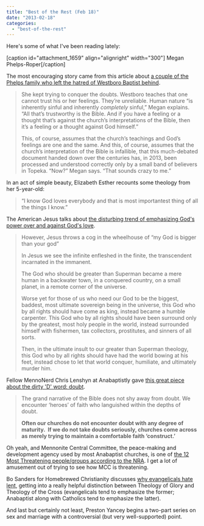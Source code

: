 ```yaml
---
title: "Best of the Rest (Feb 18)"
date: "2013-02-18"
categories: 
  - "best-of-the-rest"
---
```


Here's some of what I've been reading lately:

\[caption id="attachment\_1659" align="alignright" width="300"\][](http://www.anabaptistredux.com/wp-content/uploads/2013/02/Megan-Phelps-Roper.jpg) Megan Phelps-Roper\[/caption\]

The most encouraging story came from this article about [a couple of the Phelps family who left the hatred of Westboro Baptist behind](https://medium.com/reporters-notebook/damsel-arise-a-westboro-scion-leaves-her-church-d63ecca43e35 "Damsel, Arise: A Westboro Scion Leaves Her Church").

> She kept trying to conquer the doubts. Westboro teaches that one cannot trust his or her feelings. They’re unreliable. Human nature “is inherently sinful and inherently _completely_ sinful,” Megan explains. “All that’s trustworthy is the Bible. And if you have a feeling or a thought that’s against the church’s interpretations of the Bible, then it’s a feeling or a thought against God himself.”
> 
> This, of course, assumes that the church’s teachings and God’s feelings are one and the same. And this, of course, assumes that the church’s interpretation of the Bible is infallible, that this much-debated document handed down over the centuries has, in 2013, been processed and understood correctly only by a small band of believers in Topeka. “Now?” Megan says. “That sounds crazy to me.”

<!--more-->In an act of simple beauty, Elizabeth Esther recounts some theology from her 5-year-old:

> “I know God loves everybody and that is most importantest thing of all the things I know.”

The American Jesus talks about [the disturbing trend of emphasizing God's power over and against God's love](http://zackhunt.net/2013/02/01/my-god-is-smaller-than-yours/ "My God Is Smaller Than Your God").

> However, Jesus throws a cog in the wheelhouse of “my God is bigger than your god”
> 
> In Jesus we see the infinite enfleshed in the finite, the transcendent incarnated in the immanent.
> 
> The God who should be greater than Superman became a mere human in a backwater town, in a conquered country, on a small planet, in a remote corner of the universe.
> 
> Worse yet for those of us who need our God to be the biggest, baddest, most ultimate sovereign being in the universe, this God who by all rights should have come as king, instead became a humble carpenter. This God who by all rights should have been surround only by the greatest, most holy people in the world, instead surrounded himself with fishermen, tax collectors, prostitutes, and sinners of all sorts.
> 
> Then, in the ultimate insult to our greater than Superman theology, this God who by all rights should have had the world bowing at his feet, instead chose to let that world conquer, humiliate, and ultimately murder him.

Fellow MennoNerd Chris Lenshyn at Anabaptistly gave [this great piece about the dirty 'D' word: doubt](https://anabaptistly.wordpress.com/2013/02/12/the-big-dirty-d/ "The Big Dirty 'D'").

> The grand narrative of the Bible does not shy away from doubt. We encounter ‘heroes’ of faith who languished within the depths of doubt.
> 
> **Often our churches do not encounter doubt with any degree of maturity.  If we do not take doubts seriously, churches come across as merely trying to maintain a comfortable faith ‘construct.’**

Oh yeah, and Mennonite Central Committee, the peace-making and development agency used by most Anabaptist churches, is one of [the 12 Most Threatening people/groups according to the NRA](http://www.motherjones.com/mojo/2013/02/most-threatening-people-nras-enemies-list "The 12 Most Threatening People on the NRA's Enemies List"). I get a lot of amusement out of trying to see how MCC is threatening.

Bo Sanders for Homebrewed Christianity discusses [why evangelicals hate lent](https://homebrewedchristianity.com/2013/02/13/why-evangelicals-hate-lent/ "Why Evangelicals Hate Lent"), getting into a really helpful distinction between Theology of Glory and Theology of the Cross (evangelicals tend to emphasize the former; Anabaptist along with Catholics tend to emphasize the latter).

And last but certainly not least, Preston Yancey begins a two-part series on sex and marriage with a controversial (but very well-supported) point.
